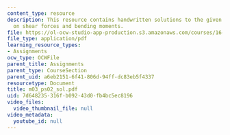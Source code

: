 ```yaml
---
content_type: resource
description: This resource contains handwritten solutions to the given problem set
  on shear forces and bending moments.
file: https://ol-ocw-studio-app-production.s3.amazonaws.com/courses/16-01-unified-engineering-i-ii-iii-iv-fall-2005-spring-2006/7d648235316fb09243d0fb4bc5ec8196_m03_ps02_sol.pdf
file_type: application/pdf
learning_resource_types:
- Assignments
ocw_type: OCWFile
parent_title: Assignments
parent_type: CourseSection
parent_uid: a6eb2151-6f41-806d-94ff-dc83eb5f4337
resourcetype: Document
title: m03_ps02_sol.pdf
uid: 7d648235-316f-b092-43d0-fb4bc5ec8196
video_files:
  video_thumbnail_file: null
video_metadata:
  youtube_id: null
---
```

